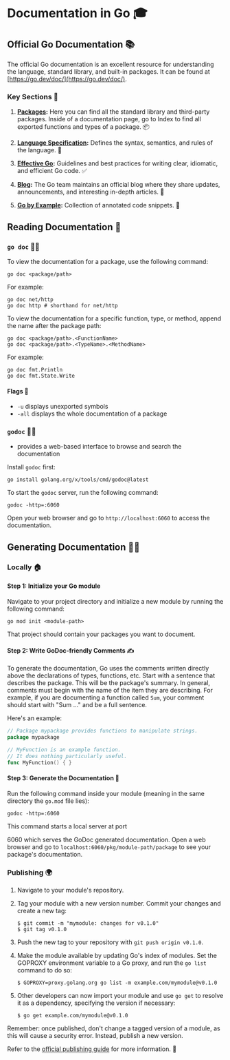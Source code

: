 # Documentation in Go 🎓

## Official Go Documentation 📚

The official Go documentation is an excellent resource for understanding the language, standard library, and built-in packages. It can be found at [https://go.dev/doc/](https://go.dev/doc/).

### Key Sections 🔑

1. **[Packages](https://pkg.go.dev/):** Here you can find all the standard library and third-party packages. Inside of a documentation page, go to Index to find all exported functions and types of a package. 📦

2. **[Language Specification](https://go.dev/ref/spec):** Defines the syntax, semantics, and rules of the language. 📜

3. **[Effective Go](https://go.dev/doc/effective_go):** Guidelines and best practices for writing clear, idiomatic, and efficient Go code. ✅

4. **[Blog](https://go.dev/blog/):** The Go team maintains an official blog where they share updates, announcements, and interesting in-depth articles. 📰

5. **[Go by Example](https://gobyexample.com/):** Collection of annotated code snippets. 📝

## Reading Documentation 📖

### `go doc` 👩‍⚕️

To view the documentation for a package, use the following command:

```shell
go doc <package/path>
```

For example:

```shell
go doc net/http
go doc http # shorthand for net/http
```

To view the documentation for a specific function, type, or method, append the name after the package path:

```shell
go doc <package/path>.<FunctionName>
go doc <package/path>.<TypeName>.<MethodName>
```

For example:

```shell
go doc fmt.Println
go doc fmt.State.Write
```

#### Flags 🚩

- `-u` displays unexported symbols
- `-all` displays the whole documentation of a package

### `godoc` 🧑‍⚕️

- provides a web-based interface to browse and search the documentation

Install `godoc` first:

```shell
go install golang.org/x/tools/cmd/godoc@latest
```

To start the `godoc` server, run the following command:

```shell
godoc -http=:6060
```

Open your web browser and go to `http://localhost:6060` to access the documentation.

## Generating Documentation 👩‍💻

### Locally 🏠

#### Step 1: Initialize your Go module

Navigate to your project directory and initialize a new module by running the following command:

```shell
go mod init <module-path>
```

That project should contain your packages you want to document.

#### Step 2: Write GoDoc-friendly Comments ✍️

To generate the documentation, Go uses the comments written directly above the declarations of types, functions, etc. Start with a sentence that describes the package. This will be the package's summary. In general, comments must begin with the name of the item they are describing. For example, if you are documenting a function called `Sum`, your comment should start with "Sum ..." and be a full sentence.

Here's an example:

```go
// Package mypackage provides functions to manipulate strings.
package mypackage

// MyFunction is an example function.
// It does nothing particularly useful.
func MyFunction() { }
```

#### Step 3: Generate the Documentation 🚀

Run the following command inside your module (meaning in the same directory the `go.mod` file lies):

```
godoc -http=:6060
```

This command starts a local server at port

 6060 which serves the GoDoc generated documentation. Open a web browser and go to `localhost:6060/pkg/module-path/package` to see your package's documentation.

### Publishing 🌍

1. Navigate to your module's repository.
2. Tag your module with a new version number. Commit your changes and create a new tag:

   ```
   $ git commit -m "mymodule: changes for v0.1.0"
   $ git tag v0.1.0
   ```

3. Push the new tag to your repository with `git push origin v0.1.0`.
4. Make the module available by updating Go's index of modules. Set the GOPROXY environment variable to a Go proxy, and run the `go list` command to do so:

   ```
   $ GOPROXY=proxy.golang.org go list -m example.com/mymodule@v0.1.0
   ```

5. Other developers can now import your module and use `go get` to resolve it as a dependency, specifying the version if necessary:

   ```
   $ go get example.com/mymodule@v0.1.0
   ```

Remember: once published, don't change a tagged version of a module, as this will cause a security error. Instead, publish a new version.

Refer to the [official publishing guide](https://go.dev/doc/modules/publishing) for more information. 🌟
